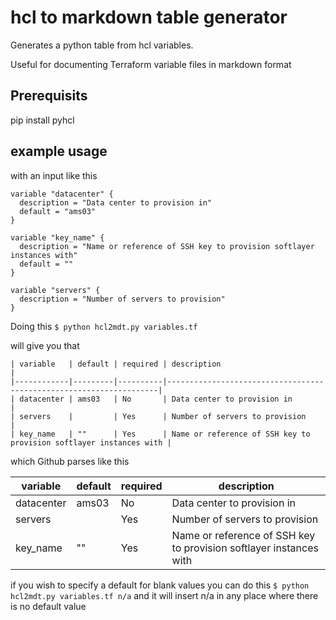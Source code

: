 # hcl to markdown table generator

Generates a python table from hcl variables.

Useful for documenting Terraform variable files in markdown format

## Prerequisits

pip install pyhcl

## example usage

with an input like this

```hcl
variable "datacenter" { 
  description = "Data center to provision in"
  default = "ams03" 
}

variable "key_name" { 
  description = "Name or reference of SSH key to provision softlayer instances with"
  default = ""
}

variable "servers" {
  description = "Number of servers to provision"
}

```

Doing this `$ python hcl2mdt.py variables.tf`

will give you that 
```
| variable   | default | required | description                                                        |
|------------|---------|----------|--------------------------------------------------------------------|
| datacenter | ams03   | No       | Data center to provision in                                        |
| servers    |         | Yes      | Number of servers to provision                                     |
| key_name   | ""      | Yes      | Name or reference of SSH key to provision softlayer instances with |

```

which Github parses like this

| variable   | default | required | description                                                        |
|------------|---------|----------|--------------------------------------------------------------------|
| datacenter | ams03   | No       | Data center to provision in                                        |
| servers    |         | Yes      | Number of servers to provision                                     |
| key_name   | ""      | Yes      | Name or reference of SSH key to provision softlayer instances with |

if you wish to specify a default for blank values you can do this `$ python hcl2mdt.py variables.tf n/a` and it will insert n/a in any place where there is no default value
